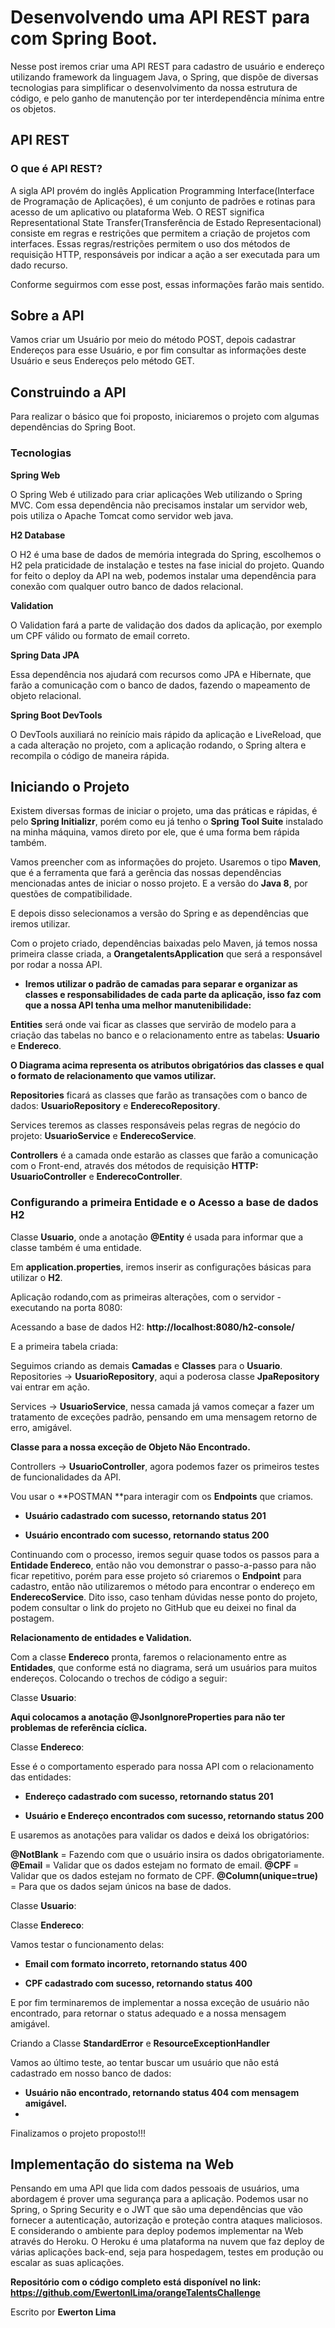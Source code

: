 #  **Desenvolvendo uma API REST para com Spring Boot.**

Nesse post iremos criar uma API REST para cadastro de usuário e endereço utilizando framework da linguagem Java, o Spring, que dispõe de diversas tecnologias para simplificar o desenvolvimento da nossa estrutura de código, e pelo ganho de manutenção por ter interdependência mínima entre os objetos.

## **API REST**
### **O que é API REST?**

A sigla API provém do inglês Application Programming Interface(Interface de Programação de Aplicações), é um conjunto de padrões e rotinas para acesso de um aplicativo ou plataforma Web.
O REST significa Representational State Transfer(Transferência de Estado Representacional) consiste em regras e restrições que permitem a criação de projetos com interfaces. Essas regras/restrições permitem o uso dos métodos de requisição HTTP, responsáveis por indicar a ação a ser executada para um dado recurso.

Conforme seguirmos com esse post, essas informações farão mais sentido.

## **Sobre a API**

Vamos criar um Usuário por meio do método POST, depois cadastrar Endereços para esse Usuário, e por fim consultar as informações deste Usuário e seus Endereços pelo método GET.

## **Construindo a API**

Para  realizar o básico que foi proposto, iniciaremos o projeto com algumas dependências do Spring Boot.

### **Tecnologias**

**Spring Web**

O Spring Web é utilizado para criar aplicações Web utilizando o Spring MVC. Com essa dependência não precisamos instalar um servidor web, pois utiliza o Apache Tomcat  como servidor web java. 

**H2 Database**

O H2 é uma base de dados de memória integrada do Spring, escolhemos o H2 pela praticidade de instalação e testes na fase inicial do projeto. 
Quando for feito o deploy da API na web, podemos instalar uma dependência para conexão com qualquer outro banco de dados relacional.

**Validation**

O Validation fará a parte de validação dos dados da aplicação, por exemplo  um CPF válido ou formato de email correto.

**Spring Data JPA**

Essa dependência nos ajudará com recursos como JPA e Hibernate, que farão a comunicação com o banco de dados, fazendo o mapeamento de objeto relacional.

**Spring Boot DevTools**

O DevTools auxiliará no reinício mais rápido da aplicação e LiveReload, que a cada alteração no projeto, com a aplicação rodando, o Spring altera e recompila o código de maneira rápida.


## **Iniciando o Projeto**

Existem diversas formas de iniciar o projeto, uma das práticas e rápidas, é pelo **Spring Initializr**, porém como eu já tenho o **Spring Tool Suite** instalado na minha máquina, vamos direto por ele, que é uma forma bem rápida também.

Vamos preencher com as informações do projeto. Usaremos o tipo **Maven**, que é a ferramenta que fará a gerência das nossas dependências mencionadas antes de iniciar o nosso projeto. E a versão do **Java 8**, por questões de compatibilidade.


E depois disso selecionamos a versão do Spring e as dependências  que iremos utilizar.



Com o projeto criado, dependências baixadas pelo Maven, já temos nossa primeira classe criada, a **OrangetalentsApplication** que será a responsável por rodar a nossa API.





- **Iremos utilizar o padrão de camadas para separar e organizar as classes e responsabilidades de cada parte da aplicação, isso faz com que a nossa API tenha uma melhor manutenibilidade:**

**Entities** será onde vai ficar as classes que servirão de modelo para a criação das tabelas no banco e o relacionamento entre as tabelas: **Usuario** e **Endereco**.



**O Diagrama acima representa os atributos obrigatórios das classes e qual o formato de relacionamento que vamos utilizar.**



**Repositories** ficará as classes que farão as transações com o banco de dados:  **UsuarioRepository** e **EnderecoRepository**.

Services teremos as classes responsáveis pelas regras de negócio do projeto: **UsuarioService** e **EnderecoService**.

**Controllers** é a camada onde estarão as classes que farão a comunicação com o Front-end, através dos métodos de requisição **HTTP: UsuarioController** e **EnderecoController**.




### **Configurando a primeira Entidade e o Acesso a base de dados H2**

Classe **Usuario**, onde a anotação **@Entity** é usada para informar que a classe também é uma entidade.



Em **application.properties**, iremos inserir as configurações básicas para utilizar o **H2**.

Aplicação rodando,com as primeiras alterações, com o servidor - executando na porta 8080: 

Acessando a base de dados H2:
**http://localhost:8080/h2-console/**

E a primeira tabela criada: 

Seguimos criando as demais **Camadas** e **Classes** para o **Usuario**.
Repositories → **UsuarioRepository**,  aqui a poderosa classe **JpaRepository** vai entrar em ação.

Services → **UsuarioService**, nessa camada já vamos começar a fazer um tratamento de exceções padrão, pensando em uma mensagem retorno de erro, amigável.
 

 

**Classe para a nossa exceção de Objeto Não Encontrado.**

Controllers → **UsuarioController**, agora podemos fazer os primeiros testes de funcionalidades da API.

Vou usar o **POSTMAN **para interagir com os **Endpoints** que criamos. 

- **Usuário cadastrado com sucesso, retornando status 201**

- **Usuário encontrado com sucesso, retornando status 200**
 

Continuando com o processo, iremos seguir quase todos os passos para a **Entidade Endereco**, então não vou demonstrar o passo-a-passo para não ficar repetitivo, porém para esse projeto só criaremos o **Endpoint** para cadastro, então não utilizaremos o método para encontrar o endereço em **EnderecoService**. Dito isso, caso tenham dúvidas nesse ponto do projeto, podem consultar o link do projeto no GitHub que eu deixei no final da postagem.

**Relacionamento de entidades e Validation.**

Com a classe **Endereco** pronta, faremos o relacionamento entre as **Entidades**, que conforme está no diagrama, será um usuários para muitos endereços. Colocando o trechos de código a seguir:

Classe **Usuario**:



**Aqui colocamos a anotação @JsonIgnoreProperties para não ter problemas de referência cíclica.**

Classe **Endereco**:



Esse é o comportamento esperado para nossa API com o relacionamento das entidades:

 - **Endereço cadastrado com sucesso, retornando status 201**

 - **Usuário e Endereço encontrados com sucesso, retornando status 200**


E usaremos as anotações para validar os dados e deixá los obrigatórios:

**@NotBlank** = Fazendo com que o usuário insira os dados obrigatoriamente.
**@Email** = Validar que os dados estejam no formato de email.
**@CPF**  = Validar que os dados estejam no formato de CPF.
**@Column(unique=true)** = Para que os dados sejam únicos na base de dados.

Classe **Usuario**:


Classe **Endereco**:


Vamos testar  o funcionamento delas:

- **Email com formato incorreto, retornando status 400**



- **CPF cadastrado com sucesso, retornando status 400**


E por fim terminaremos de implementar a nossa exceção de usuário não encontrado, para retornar o status adequado e a nossa mensagem amigável.

Criando a Classe **StandardError** e **ResourceExceptionHandler**




Vamos ao último teste, ao tentar buscar um usuário que não está cadastrado em nosso banco de dados:



- **Usuário não encontrado, retornando status 404 com mensagem amigável.**
- 
Finalizamos  o projeto proposto!!!

## **Implementação do sistema na Web**

Pensando em uma API que lida com dados pessoais de usuários, uma abordagem é prover uma segurança para a aplicação. Podemos usar no Spring, o Spring Security  e o JWT que são uma dependências que vão fornecer a autenticação, autorização e proteção contra ataques maliciosos. E considerando o ambiente  para deploy podemos implementar na Web através do Heroku. O Heroku é uma plataforma na nuvem que faz deploy de várias aplicações back-end, seja para hospedagem, testes em produção ou escalar as suas aplicações.
 
**Repositório com o código completo está disponível no link:
https://github.com/EwertonILima/orangeTalentsChallenge**
 
Escrito por **Ewerton Lima**
